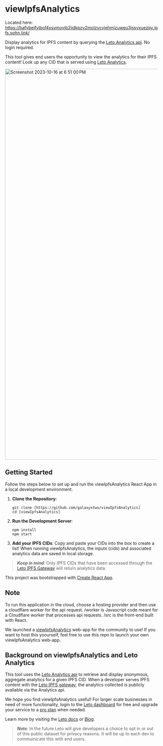 # viewIpfsAnalytics

Located here: https://bafybeifvibof4xsvmovjb2jidkpzy2molzvcvjehmjzuweu3jssyxuezqy.ipfs.sphn.link/

Display analytics for IPFS content by querying the [Leto Analytics api](https://letodev.gitbook.io/getting-started/documentation/analytics-rest-api). No login required.

This tool gives end users the opportunity to view the analytics for their IPFS content! Look up any CID that is served using [Leto Analytics](https://leto.gg/).

<img width="1284" alt="Screenshot 2023-10-16 at 6 51 00 PM" src="https://github.com/galaxyxtwo/viewIpfsAnalytics/assets/90220293/6ebe5efc-8410-4de9-9e24-ee056abf20ad">


## Getting Started
Follow the steps below to set up and run the viewIpfsAnalytics React App in a local development environment. 

1. **Clone the Repository**:
  
    ```
    git clone [https://github.com/galaxyxtwo/viewIpfsAnalytics]
    cd [viewIpfsAnalytics]
    ```
2. **Run the Development Server**:
     ```
    npm install
    npm start
    ```
3. **Add your IPFS CIDs**:
Copy and paste your CIDs into the box to create a list! When running viewIpfsAnalytics, the inputs (cids) and associated analytics data are saved in local storage.

> **_Keep in mind_**: Only IPFS CIDs that have been accessed through the [Leto IPFS Gateway](https://letodev.gitbook.io/getting-started/documentation/ipfs-gateway-api) will return analytics data.

This project was bootstrapped with [Create React App](https://github.com/facebook/create-react-app).

   
## Note
To run this application in the cloud, choose a hosting provider and then use a cloudflare worker for the api request. /worker is Javascript code meant for a Cloudflare worker that processes api requests. /src is the front-end built with React.

We launched a [viewIpfsAnalytics](https://bafybeifvibof4xsvmovjb2jidkpzy2molzvcvjehmjzuweu3jssyxuezqy.ipfs.sphn.link/) web-app for the community to use! If you want to host this yoourself, feel free to use this repo to launch your own viewIpfsAnalytics web-app.

## Background on viewIpfsAnalytics and Leto Analytics

This tool uses the [Leto Analytics api](https://letodev.gitbook.io/getting-started/documentation/analytics-rest-api) to retrieve and display anonymous, aggregate analytics for a given IPFS CID. When a developer serves IPFS content with the [Leto IPFS gateway](https://letodev.gitbook.io/getting-started/documentation/ipfs-gateway-api), the analytics collected is publicly avaliable via the Analytics api.

We hope you find viewIpfsAnalytics useful! For larger scale businesses in need of more functionality, login to the [Leto dashboard](https://leto.gg/) for free and upgrade your service to a [pro plan](https://leto.gg/#about) when needed. 

Learn more by visiting the [Leto docs](https://letodev.gitbook.io/getting-started/) or [Blog](https://blog.leto.gg/).

> **_Note_**: In the future Leto will give developers a choice to opt in or out of this public dataset for privacy reasons. It will be up to each dev to commuinicate this with end users.
